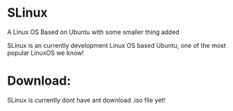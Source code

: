 # SLinux
A Linux OS Based on Ubuntu with some smaller thing added

SLinux is an currently development Linux OS based Ubuntu, one of the most popular LinuxOS we know!

# Download:
SLinux is currently dont have ant download .iso file yet!
